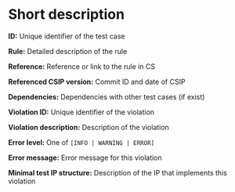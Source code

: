# Short description

**ID:** Unique identifier of the test case

**Rule:** Detailed description of the rule

**Reference:** Reference or link to the rule in CS

**Referenced CSIP version:** Commit ID and date of CSIP

**Dependencies:** Dependencies with other test cases (if exist)

**Violation ID:** Unique identifier of the violation

**Violation description:** Description of the violation

**Error level:** One of `[INFO | WARNING | ERROR]`

**Error message:** Error message for this violation

**Minimal test IP structure:** Description of the IP that implements this violation